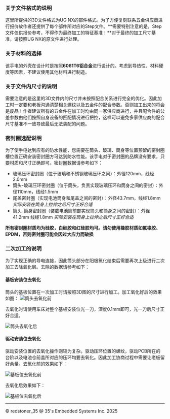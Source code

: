 ### 关于文件格式的说明

这里所提供的3D文件格式为UG NX的部件格式。为了方便复刻联系五金供应商进行报价故作者还提供了每个部件所对应的Step文件。**需要特别注意的是，Step文件仅供报价参考，不得作为最终加工的特征基准！**对于最终的加工尺寸基准，请按照UG NX的原文件进行处理。

### 关于材料的选择

该手电的外壳在设计时是按照**6061T6铝合金**进行设计的。考虑到导热性、材料硬度等因素，不建议使用其他材料进行制造。

### 关于文件内尺寸的说明

需要注意的是这里的3D文件内的尺寸并未按照配合关系进行完全的优化。因此加工时一定要和老板沟通清楚相关螺纹以及五金件的配合参数。否则加工出来的将会是废品！作者建议所有的五金件在加工时均由同一家供应商进行，并且配合件的公差参数由他们按照自身设备的匹配情况进行把控，这样可以避免多家供应商的配合尺寸基准不一致导致最后无法装配的问题。


### 密封圈选配说明

为了使手电达到应有的防水性能，您需要在筒头、玻璃、筒身等位置预留的密封圈槽位置正确安装密封圈方可达到防水性能。该手电对于密封圈的品牌没有要求，只要材质和尺寸正确即可。密封圈数据请参考如下：

+ 玻璃压环密封圈（位于玻璃和不锈钢玻璃压环之间）：外径120mm，线经2.0mm
+ 筒头-玻璃压环密封圈（位于筒头，负责实现玻璃压环和筒身之间的密封）：外径110mm，线经1.5mm
+ 尾盖密封圈（实现电池筒身和尾盖之间的密封）：外径43.7mm，线经1.8mm *实际安装在筒身上拉伸之后尺寸正好合适*
+ 筒头-筒身密封圈（装载电池筒前部实现筒头和筒身之间的密封）：外径41.2mm 线经1.8mm *实际安装在筒身上拉伸之后尺寸正好合适* 

**所有密封圈材质均为硅胶，白硅胶和红硅胶均可。请勿使用橡胶材质如氟橡胶、EPDM，否则密封圈可能会因过大应力而破损**

### 二次加工的说明

为了实现正确的导电连接，因此筒头部分在阳极氧化结束后需要再次上级进行二次加工去除氧化层。去除的数据请参考如下：

#### 基板安装位去氧化

筒头的基板位置在一次加工时请按照3D图的尺寸进行加工。加工氧化好后的效果如图：
![筒头去氧化前](/img/%E5%9F%BA%E6%9D%BF%E4%BD%8D%E5%8E%BB%E6%B0%A7%E5%8C%96%E5%89%8D.jpg)

去氧化时请使用车床对整个基板安装位光一刀，深度0.1mm即可，光一刀后尺寸正好合适。

![筒头去氧化后](/img/%E5%9F%BA%E6%9D%BF%E4%BD%8D%E5%8E%BB%E6%B0%A7%E5%8C%96%E5%90%8E.jpg)

#### 驱动安装位去氧化

驱动安装位置的去氧化操作则较为复杂。驱动压环位置的螺纹，驱动PCB所在的台阶以及电池仓前盖所对应的压环均要去氧化。因此加工协商过程中需要让老板留好余量。去氧化前的效果如下：

![基板位去氧化前](/img/%E5%9F%BA%E6%9D%BF%E4%BD%8D%E5%8E%BB%E6%B0%A7%E5%8C%96%E5%89%8D.jpg)

去氧化后效果如下：

![基板位去氧化后](/img/%E5%9F%BA%E6%9D%BF%E4%BD%8D%E5%8E%BB%E6%B0%A7%E5%8C%96%E5%90%8E.jpg)

----------------------------------------------------------------------------------------------------------------------------------
© redstoner_35 @ 35's Embedded Systems Inc.  2025